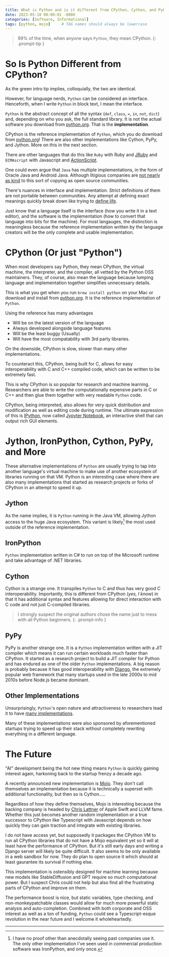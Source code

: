 ```yaml
---
title: What is Python and is it different from CPython, Cython, and PyPy?
date: 2023-05-10 00:00:01 -0800
categories: [Software, Informational]
tags: [python, mojo]     # TAG names should always be lowercase
---
```


> 99% of the time, when anyone says `Python`, they mean CPython.
{: .prompt-tip }

# So Is Python Different from CPython?

As the green intro tip implies, colloquially, the two are identical. 

However, for language nerds, `Python` can be considered an interface. Henceforth, when I write `Python` in block text, I mean the interface.

`Python` is the abstract concept of all the syntax (`def`, `class`, `=`, `in`, `not`, `dict`) and, depending on who you ask, the full standard library. It is not the actual software you download from [python.org](https://www.python.org/). That is the **implementation**.

CPython is the reference implementation of `Python`, which you do download from [python.org](https://www.python.org/)! There are also other implementations like Cython, PyPy, and Jython. More on this in the next section.

There are other languages that do this like `Ruby` with Ruby and [JRuby](https://www.jruby.org/) and `ECMAscript` with Javascript and [ActionScript](https://helpx.adobe.com/animate/using/actionscript.html).

One could even argue that `Java` has multiple implementations, in the form of Oracle Java and Android Java. Although litigious companies are [not nearly as kind](https://en.wikipedia.org/wiki/Google_LLC_v._Oracle_America,_Inc.) to this sort of copying as open source communities. 

There's nuances in interface and implementation. Strict definitions of them are not portable between communities. Any attempt at defining exact meanings quickly break down like trying to [define life](https://en.wikipedia.org/wiki/Life#Definitions). 

Just know that a language itself is the interface (how you write it in a text editor), and the software is the implementation (how to convert that language into bits for the machine). For most langauges, the distinction is meaningless because the reference implementation written by the language creators will be the only complete and usable implementation.

# CPython (Or just "Python")

When most developers say Python, they mean CPython, the virtual machine, the interpreter, and the compiler, all vetted by the Python OSS maintainers. They, of course, also mean the language because lumping language and implementation together simplifies unnecessary details.

This is what you get when you run `brew install python` on your Mac or download and install from [python.org](https://www.python.org/). It is the reference implementation of `Python`. 

Using the reference has many advantages
* Will be on the latest version of the language
* Always developed alongside language features
* Will be the least buggy (Usually)
* Will have the most compatability with 3rd party libraries.

On the downside, CPython is slow, slower than many other implementations.

To counteract this, CPython, being built for C, allows for easy interoperability with C and C++ compiled code, which can be written to be extremely fast.

This is why CPython is so popular for research and machine learning. Researchers are able to write the computationally expensive parts in C or C++ and then glue them together with very readable `Python` code. 

CPython, being interpreted, also allows for very quick distribution and modification as well as editing code during runtime. The ultimate expression of this is [IPython](https://ipython.org/), now called [Jypyter Notebook](https://jupyter.org/try), an interactive shell that can output rich GUI elements.

# Jython, IronPython, Cython, PyPy, and More

These alternative implementations of `Python` are usually trying to tap into another language's virtual machine to make use of another ecosystem of libraries running on that VM. Python is an interesting case where there are also many implementations that started as research projects or forks of CPython in an attempt to speed it up.

## Jython
As the name implies, it is `Python` running in the Java VM, allowing Jython access to the huge Java ecosystem. This variant is likely[^citation] the most used outside of the reference implementation.

## IronPython
`Python` implementation written in C# to run on top of the Microsoft runtime and take advantage of .NET libraries.

## Cython
Cython is a strange one. It transpiles `Python` to C and thus has very good C interoperability. Importantly, this is different from CPython (*yes, I know*) in that it has additional syntax and features allowing for direct interaction with C code and not just C-compiled libraries.

> I strongly suspect the original authors chose the name just to mess with all Python beginners.
{: .prompt-info }

## PyPy

PyPy is another strange one. It is a `Python` implementation written with a JIT compiler which means it can run certain workloads much faster than CPython. It started as a research project to build a JIT compiler for Python and has endured as one of the older `Python` implementations. A big reason is probably because it has good interoperability with [Django](https://www.djangoproject.com/), the extremely popular web framework that many startups used in the late 2000s to mid 2010s before Node.js became dominant.

## Other Implementations

Unsurprisingly, `Python`'s open nature and attractiveness to researchers lead it to have [many implementations](https://wiki.python.org/moin/PythonImplementations). 

Many of these implementations were also sponsored by aforementioned startups trying to speed up their stack without completely rewriting everything in a different language.

# The Future

"AI" development being the hot new thing means `Python` is quickly gaining interest again, harkoning back to the startup frenzy a decade ago.

A recently announced new implementation is [Mojo](https://www.modular.com/mojo). They don't call themselves an implementation because it is technically a superset with additional functionality, but then so is Cython.....

Regardless of how they define themselves, Mojo is interesting because the backing company is headed by [Chris Lattner](https://en.wikipedia.org/wiki/Chris_Lattner) of Apple Swift and LLVM fame. Whether this just becomes another random implementation or a true successor to CPython like Typescript with Javascript depends on how quickly they can gain traction and integrate with existing libraries. 

I do not have access yet, but supposedly it packages the CPython VM to run all CPython libraries that do not have a Mojo equivalent yet so it will at least have the performance of CPython. But it's still early days and writing a Django server will likely be quite difficult. It also seems to be only available in a web sandbox for now. They do plan to open source it which should at least gaurantee its survival if nothing else.

This implementation is ostensibly designed for machine learning because new models like StableDiffusion and GPT require so much computational power. But I suspect Chris could not help but also find all the frustrating parts of CPython and improve on them.

The performance boost is nice, but static variables, type checking, and non-monkeypatchable classes would allow for much more powerful static analysis and auto-completion. Combined with both corporate and OSS interest as well as a ton of funding, `Python` could see a Typescript-esque revolution in the near future and I welcome it wholeheartedly.

---

[^citation]: I have no proof other than anecdotally seeing past companies use it. The only other implementation I've seen used in commercial production software was IronPython, and only once.